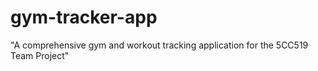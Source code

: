 # gym-tracker-app
 "A comprehensive gym and workout tracking application for the 5CC519 Team Project"

